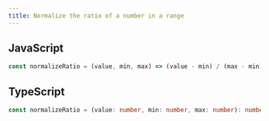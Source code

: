 ```yaml
---
title: Normalize the ratio of a number in a range
---
```


## JavaScript
```js
const normalizeRatio = (value, min, max) => (value - min) / (max - min)
```

## TypeScript
```ts
const normalizeRatio = (value: number, min: number, max: number): number => (value - min) / (max - min)
```
